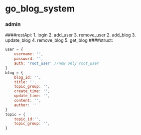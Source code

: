 # go_blog_system

### admin
####restApi:
    1. login
    2. add_user
    3. remove_user
    2. add_blog
    3. update_blog
    4. remove_blog
    5. get_blog
####struct:
```js
user = {
    username: '',
    password: '',
    auth: 'root_user' //now only root_user
}
blog = {
    blog_id: '',
    title: '',
    topic_group: '',
    create_time: '',
    update_time: '',
    content: '',
    author: ''
}
topic = {
    topic_id:'',
    topic_group: '',
}
```